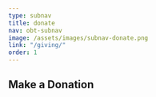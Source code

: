```yaml
---
type: subnav
title: donate
nav: obt-subnav
image: /assets/images/subnav-donate.png
link: "/giving/"
order: 1
---
```


## Make a Donation

